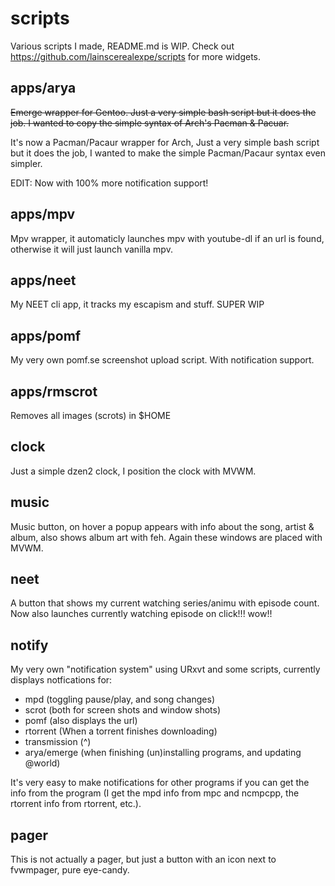 scripts
=======

Various scripts I made, README.md is WIP. Check out https://github.com/lainscerealexpe/scripts for more widgets.

apps/arya
---------
~~Emerge wrapper for Gentoo. Just a very simple bash script but it does the job. I wanted to copy the simple syntax of Arch's Pacman & Pacuar.~~

It's now a Pacman/Pacaur wrapper for Arch, Just a very simple bash script but it does the job, I wanted to make the simple Pacman/Pacaur syntax even simpler.

EDIT: Now with 100% more notification support!

apps/mpv
---------
Mpv wrapper, it automaticly launches mpv with youtube-dl if an url is found, otherwise it will just launch vanilla mpv.

apps/neet
---------
My NEET cli app, it tracks my escapism and stuff. SUPER WIP

apps/pomf
---------
My very own pomf.se screenshot upload script. With notification support.

apps/rmscrot
---------
Removes all images (scrots) in $HOME

clock
-----
Just a simple dzen2 clock, I position the clock with MVWM.

music
-----
Music button, on hover a popup appears with info about the song, artist & album, also shows album art with feh. Again these windows are placed with MVWM.

neet
----
A button that shows my current watching series/animu with episode count. Now also launches currently watching episode on click!!! wow!!

notify
------
My very own "notification system" using URxvt and some scripts, currently displays notfications for:

* mpd (toggling pause/play, and song changes)
* scrot (both for screen shots and window shots)
* pomf (also displays the url)
* rtorrent (When a torrent finishes downloading)
* transmission (^)
* arya/emerge (when finishing (un)installing programs, and updating @world)

It's very easy to make notifications for other programs if you can get the info from the program (I get the mpd info from mpc and ncmpcpp, the rtorrent info from rtorrent, etc.).

pager
-----
This is not actually a pager, but just a button with an icon next to fvwmpager, pure eye-candy.
